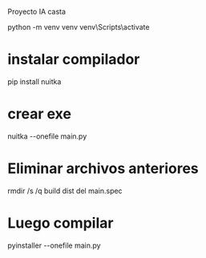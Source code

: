 Proyecto IA casta

python -m venv venv
venv\Scripts\activate

# instalar compilador
pip install nuitka


# crear exe
nuitka --onefile main.py


# Eliminar archivos anteriores
rmdir /s /q build dist
del main.spec

# Luego compilar
pyinstaller --onefile main.py